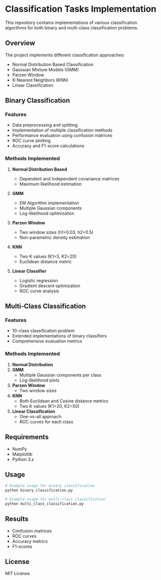 # Classification Tasks Implementation

This repository contains implementations of various classification algorithms for both binary and multi-class classification problems.

## Overview

The project implements different classification approaches:
- Normal Distribution Based Classification
- Gaussian Mixture Models (GMM)
- Parzen Window
- K-Nearest Neighbors (KNN)
- Linear Classification

## Binary Classification

### Features
- Data preprocessing and splitting
- Implementation of multiple classification methods
- Performance evaluation using confusion matrices
- ROC curve plotting
- Accuracy and F1-score calculations

### Methods Implemented
1. **Normal Distribution Based**
   - Dependent and Independent covariance matrices
   - Maximum likelihood estimation

2. **GMM**
   - EM Algorithm implementation
   - Multiple Gaussian components
   - Log-likelihood optimization

3. **Parzen Window**
   - Two window sizes (h1=0.03, h2=0.5)
   - Non-parametric density estimation

4. **KNN**
   - Two K values (K1=5, K2=20)
   - Euclidean distance metric

5. **Linear Classifier**
   - Logistic regression
   - Gradient descent optimization
   - ROC curve analysis

## Multi-Class Classification

### Features
- 10-class classification problem
- Extended implementations of binary classifiers
- Comprehensive evaluation metrics

### Methods Implemented
1. **Normal Distribution**
2. **GMM**
   - Multiple Gaussian components per class
   - Log-likelihood plots
3. **Parzen Window**
   - Two window sizes
4. **KNN**
   - Both Euclidean and Cosine distance metrics
   - Two K values (K1=20, K2=50)
5. **Linear Classification**
   - One-vs-all approach
   - ROC curves for each class

## Requirements
- NumPy
- Matplotlib
- Python 3.x

## Usage
```python
# Example usage for binary classification
python binary_classification.py

# Example usage for multi-class classification
python multi_class_classification.py
```

## Results
- Confusion matrices
- ROC curves
- Accuracy metrics
- F1-scores

## License
MIT License
